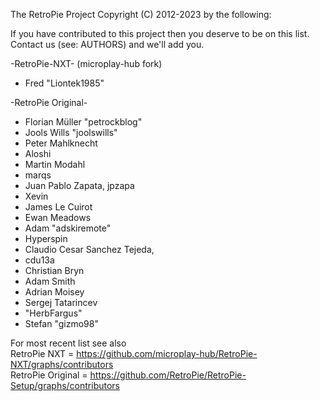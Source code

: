 The RetroPie Project
Copyright (C) 2012-2023 by the following:

If you have contributed to this project then you deserve to be on this
list. Contact us (see: AUTHORS) and we'll add you.

-RetroPie-NXT- (microplay-hub fork)
* Fred "Liontek1985"

-RetroPie Original-
* Florian Müller "petrockblog"
* Jools Wills "joolswills"
* Peter Mahlknecht
* Aloshi
* Martin Modahl
* marqs
* Juan Pablo Zapata, jpzapa
* Xevin
* James Le Cuirot
* Ewan Meadows
* Adam "adskiremote"
* Hyperspin
* Claudio Cesar Sanchez Tejeda,
* cdu13a
* Christian Bryn
* Adam Smith
* Adrian Moisey
* Sergej Tatarincev
* "HerbFargus"
* Stefan "gizmo98"

For most recent list see also</br>
RetroPie NXT = https://github.com/microplay-hub/RetroPie-NXT/graphs/contributors</br>
RetroPie Original = https://github.com/RetroPie/RetroPie-Setup/graphs/contributors
